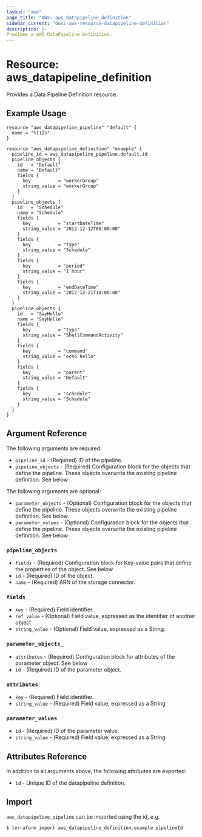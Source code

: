 ```yaml
---
layout: "aws"
page_title: "AWS: aws_datapipeline_definition"
sidebar_current: "docs-aws-resource-datapipeline-definition"
description: |-
Provides a AWS DataPipeline Definition.
---
```


# Resource: aws_datapipeline_definition

Provides a Data Pipeline Definition resource.

## Example Usage

```hcl
resource "aws_datapipeline_pipeline" "default" {
  name = "%[1]s"
}

resource "aws_datapipeline_definition" "example" {
  pipeline_id = aws_datapipeline_pipeline.default.id
  pipeline_objects {
    id   = "Default"
    name = "Default"
    fields {
      key          = "workerGroup"
      string_value = "workerGroup"
    }
  }
  pipeline_objects {
    id   = "Schedule"
    name = "Schedule"
    fields {
      key          = "startDateTime"
      string_value = "2012-12-12T00:00:00"
    }
    fields {
      key          = "type"
      string_value = "Schedule"
    }
    fields {
      key          = "period"
      string_value = "1 hour"
    }
    fields {
      key          = "endDateTime"
      string_value = "2012-12-21T18:00:00"
    }
  }
  pipeline_objects {
    id   = "SayHello"
    name = "SayHello"
    fields {
      key          = "type"
      string_value = "ShellCommandActivity"
    }
    fields {
      key          = "command"
      string_value = "echo hello"
    }
    fields {
      key          = "parent"
      string_value = "Default"
    }
    fields {
      key          = "schedule"
      string_value = "Schedule"
    }
  }
}
```

## Argument Reference

The following arguments are required:

* `pipeline_id` - (Required) ID of the pipeline.
* `pipeline_objects` - (Required) Configuration block for the objects that define the pipeline. These objects overwrite the existing pipeline definition. See below

The following arguments are optional:

* `parameter_objects` - (Optional) Configuration block for the objects that define the pipeline. These objects overwrite the existing pipeline definition. See below
* `parameter_values` - (Optional) Configuration block for the objects that define the pipeline. These objects overwrite the existing pipeline definition. See below

### `pipeline_objects`

* `fields` - (Required) Configuration block for Key-value pairs that define the properties of the object. See below
* `id` - (Required) ID of the object.
* `name` - (Required) ARN of the storage connector.

### `fields`

* `key` - (Required) Field identifier.
* `ref_value` - (Optional) Field value, expressed as the identifier of another object
* `string_value` - (Optional) Field value, expressed as a String.

### `parameter_objects_`

* `attributes` - (Required) Configuration block for attributes of the parameter object. See below
* `id` - (Required) ID of the parameter object.

### `attributes`

* `key` - (Required) Field identifier.
* `string_value` - (Required) Field value, expressed as a String.

### `parameter_values`

* `id` - (Required) ID of the parameter value.
* `string_value` - (Required) Field value, expressed as a String.

## Attributes Reference

In addition to all arguments above, the following attributes are exported:

* `id` - Unique ID of the datapipeline definition.


## Import

`aws_datapipeline_pipeline` can be imported using the id, e.g.

```
$ terraform import aws_datapipeline_definition.example pipelineId
```
